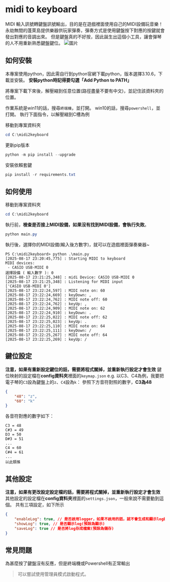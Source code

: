 # midi to keyboard

MIDI 輸入訊號轉鍵盤訊號輸出，目的是在遊戲裡面使用自己的MIDI設備玩音樂！
永劫無間的蓬萊島提供樂器供玩家彈奏，彈奏方式是使用鍵盤按下對應的按鍵就會發出對應的音調出來。
但是鍵盤真的不好按，因此誕生出這個小工具，讓會彈琴的人不用重新熟悉鍵盤鍵位。
![圖片](images/screenshot.png)

## 如何安裝

本專案使用python，因此需自行到python官網下載python，版本選擇3.10.6，下載並安裝。
**安裝python時記得要勾選「Add Python to PATH」**

將專案下載下來後，解壓縮到任意位置(路徑盡量不要有中文)，並記住該資料夾的位置。

作業系統是win11的話，搜尋`終端機`，並打開。
win10的話，搜尋`powershell`，並打開。
執行下面指令，以解壓縮到C槽為例

移動到專案資料夾

```powershell
cd C:\midi2keyboard
```

更新pip版本

```powershell
python -m pip install --upgrade
```

安裝依賴套鍵

```powershell
pip install -r requirements.txt

```

## 如何使用

移動到專案資料夾

```powershell
cd C:\midi2keyboard
```

執行前，**檢查是否接上MIDI設備，如果沒有找到MIDI設備，會執行失敗**。

```powershell
python main.py
```

執行後，選擇你的MIDI設備(輸入後方數字)，就可以在遊戲裡面彈奏樂器~

```plaintext
PS C:\midi2keyboard> python .\main.py
[2025-08-17 23:20:45,775] : Starting MIDI to keyboard
MIDI devices:
 - CASIO USB-MIDI 0
選擇設備 ( 輸入數字 ): 0
[2025-08-17 23:21:25,348] : midi Device: CASIO USB-MIDI 0
[2025-08-17 23:21:25,348] : Listening for MIDI input
['CASIO USB-MIDI 0']
[2025-08-17 23:22:24,597] : MIDI note on: 60
[2025-08-17 23:22:24,669] : keyDown: ,
[2025-08-17 23:22:24,762] : MIDI note off: 60
[2025-08-17 23:22:24,762] : keyUp: ,
[2025-08-17 23:22:24,909] : MIDI note on: 62
[2025-08-17 23:22:24,910] : keyDown: .
[2025-08-17 23:22:25,022] : MIDI note off: 62
[2025-08-17 23:22:25,023] : keyUp: .
[2025-08-17 23:22:25,110] : MIDI note on: 64
[2025-08-17 23:22:25,111] : keyDown: /
[2025-08-17 23:22:25,267] : MIDI note off: 64
[2025-08-17 23:22:25,269] : keyUp: /
```



## 鍵位設定

**注意，如果有重新設定鍵位的話，需要將程式關掉，並重新執行設定才會生效**
鍵位映射的設定檔在**config資料夾**裡面的`keymap.json`
e.g. 以C3、C4為例，我要把電子琴的`C3`設為鍵盤上的`z`、`C4`設為`k`：
參照下方音符對照的數字，**C3為48**

```json
{
    "48": "z",
    "60": "k"
}
```

各音符對應的數字如下：

```plaintext
C3 = 48
C#3 = 49
D3 = 50
D#3 = 51
...
C4 = 60
C#4 = 61
...
以此類推

```

## 其他設定

**注意，如果有更改設定設定檔的話，需要將程式關掉，並重新執行設定才會生效**
其他設定的設定檔在**config資料夾**裡面的`settings.json`，一般來說不需要動到這個。
共有三項設定，如下所示

```json
{
    "enableLog": true, // 是否啟用logger，如果不啟用的話，就不會生成和顯示log紀錄(預設為啟用)
    "showLog": true, // 是否顯示log(預設為顯示)
    "saveLog": true // 是否將log存成檔案(預設為儲存)
}
```

## 常見問題

為甚麼按了鍵盤沒有反應，但是終端機或Powershell有正常輸出
> 可以嘗試使用管理員模式啟動程式。
